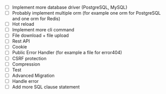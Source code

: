 - [ ] Implement more database driver (PostgreSQL, MySQL)
- [ ] Probably implement multiple orm (for example one orm for PostgreSQL and one orm for Redis)
- [ ] Hot reload
- [ ] Implement more cli command
- [ ] File download + file upload
- [ ] Rest API
- [ ] Cookie
- [ ] Public Error Handler (for example a file for error404)
- [ ] CSRF protection
- [ ] Compression
- [ ] Test
- [ ] Advanced Migration
- [ ] Handle error
- [ ] Add more SQL clause statement
